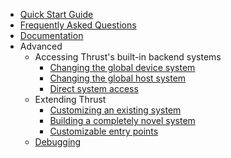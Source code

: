  * [Quick Start Guide](https://github.com/thrust/thrust/wiki/Quick-Start-Guide)
 * [Frequently Asked Questions](https://github.com/thrust/thrust/wiki/Frequently-Asked-Questions)
 * [Documentation](https://github.com/thrust/thrust/wiki/Documentation)
 * Advanced
   * Accessing Thrust's built-in backend systems
     * [Changing the global device system](https://github.com/thrust/thrust/wiki/Device-Backends)
     * [Changing the global host system](https://github.com/thrust/thrust/wiki/Host-Backends)
     * [Direct system access](https://github.com/thrust/thrust/wiki/Direct-System-Access)
   * Extending Thrust
     * [Customizing an existing system](https://github.com/thrust/thrust/wiki/Derived-Systems)
     * [Building a completely novel system](https://github.com/thrust/thrust/wiki/Standalone-Systems)
     * [Customizable entry points](https://github.com/thrust/thrust/wiki/Dispatch-Targets)
   * [Debugging](https://github.com/thrust/thrust/wiki/Debugging)